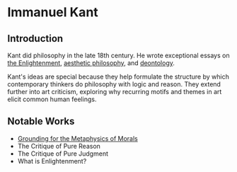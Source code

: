 # Immanuel Kant

## Introduction

Kant did philosophy in the late 18th century. He wrote exceptional essays on
[the Enlightenment][], [aesthetic philosophy][], and [deontology][].

Kant's ideas are special because they help formulate the structure by which
contemporary thinkers do philosophy with logic and reason. They extend further
into art criticism, exploring why recurring motifs and themes in art
elicit common human feelings.

## Notable Works

- [Grounding for the Metaphysics of Morals][]
- The Critique of Pure Reason
- The Critique of Pure Judgment
- What is Enlightenment?

[the Enlightenment]: http://www.columbia.edu/acis/ets/CCREAD/etscc/kant.html
[aesthetic philosophy]: https://plato.stanford.edu/entries/kant-aesthetics/
[deontology]: ../
[Grounding for the Metaphysics of Morals]: ./grounding-for-the-metaphysics-of-morals